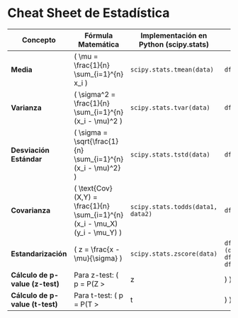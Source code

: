 # Cheat Sheet de Estadística

| Concepto               | Fórmula Matemática                       | Implementación en Python (scipy.stats)  | Ejemplo con DataFrame |
|------------------------|------------------------------------------|-----------------------------------------|-----------------------|
| **Media**              | \( \mu = \frac{1}{n} \sum_{i=1}^{n} x_i \) | `scipy.stats.tmean(data)`               | `df['columna'].mean()` |
| **Varianza**           | \( \sigma^2 = \frac{1}{n} \sum_{i=1}^{n} (x_i - \mu)^2 \) | `scipy.stats.tvar(data)`                | `df['columna'].var()` |
| **Desviación Estándar**| \( \sigma = \sqrt{\frac{1}{n} \sum_{i=1}^{n} (x_i - \mu)^2} \) | `scipy.stats.tstd(data)`                | `df['columna'].std()` |
| **Covarianza**         | \( \text{Cov}(X,Y) = \frac{1}{n} \sum_{i=1}^{n} (x_i - \mu_X)(y_i - \mu_Y) \) | `scipy.stats.todds(data1, data2)`      | `df['col1'].cov(df['col2'])` |
| **Estandarización**    | \( z = \frac{x - \mu}{\sigma} \)        | `scipy.stats.zscore(data)`              | `df['columna'] = (df['columna'] - df['columna'].mean()) / df['columna'].std()` |
| **Cálculo de p-value (z-test)** | Para z-test: \( p = P(Z > |z|) \) | `scipy.stats.norm.cdf(z_score)`         | `scipy.stats.norm.cdf(z_score)` |
| **Cálculo de p-value (t-test)** | Para t-test: \( p = P(T > |t|) \) | `scipy.stats.ttest_1samp(data, popmean)` | `scipy.stats.ttest_1samp(df['columna'], popmean=0)` |

